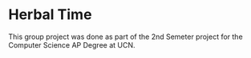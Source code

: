 # Herbal Time

This group project was done as part of the 2nd Semeter project for the Computer Science AP Degree at UCN.
